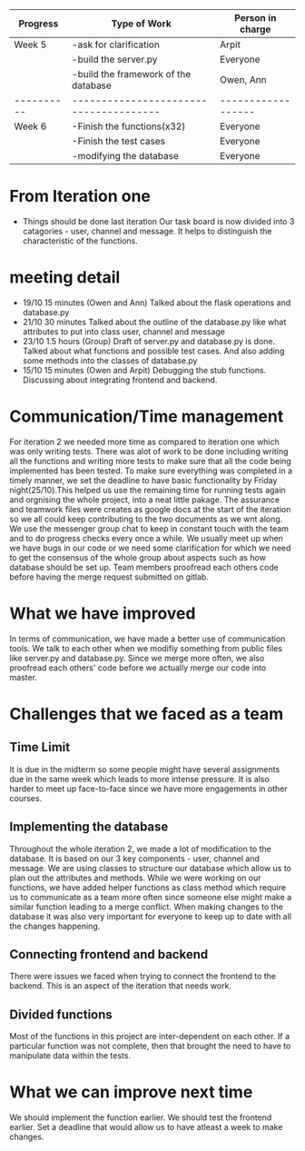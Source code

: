 | Progress | Type of Work                         | Person in charge |
|----------|--------------------------------------|------------------|
| Week 5   | -ask for clarification               | Arpit            |
|          | -build the server.py                 | Everyone         |
|          | -build the framework of the database | Owen, Ann        |
|----------|--------------------------------------|------------------|
| Week 6   | -Finish the functions(x32)           | Everyone         |
|          | -Finish the test cases               | Everyone         |
|          | -modifying the database              | Everyone         |

# From Iteration one
- Things should be done last iteration
Our task board is now divided into 3 catagories - user, channel and message. It helps to distinguish the characteristic of the functions.

# meeting detail
- 19/10 15 minutes (Owen and Ann) Talked about the flask operations and database.py
- 21/10 30 minutes Talked about the outline of the database.py like what attributes to put into class user, channel and message
- 23/10 1.5 hours (Group) Draft of server.py and database.py is done. Talked about what functions and possible test cases. And also adding some methods into the classes of database.py
- 15/10 15 minutes (Owen and Arpit) Debugging the stub functions. Discussing about integrating frontend and backend.

# Communication/Time management
For iteration 2 we needed more time as compared to iteration one which was only writing tests. There was alot of work to be done including writing all the functions and writing more tests to make sure that all the code being implemented has been tested. To make sure everything was completed in a timely manner, we set the deadline to have basic functionality by Friday night(25/10).This helped us use the remaining time for running tests again and orgnising the whole project, into a neat little pakage. 
The assurance and teamwork files were creates as google docs at the start of the iteration so we all could keep contributing to the two documents as we wnt along.
We use the messenger group chat to keep in constant touch with the team and to do progress checks every once a while. 
We usually meet up when we have bugs in our code or we need some clarification for which we need to get the consensus of the whole group about aspects such as how database should be set up. 
Team members proofread each others code before having the merge request submitted on gitlab.

# What we have improved
In terms of communication, we have made a better use of communication tools. We talk to each other when we modifiy something from public files like server.py and database.py. Since we merge more often, we also proofread each others' code before we actually merge our code into master.

# Challenges that we faced as a team
## Time Limit
It is due in the midterm so some people might have several assignments due in the same week which leads to more intense pressure. It is also harder to meet up face-to-face since we have more engagements in other courses. 

## Implementing the database
Throughout the whole iteration 2, we made a lot of modification to the database. It is based on our 3 key components - user, channel and message. We are using classes to structure our database which allow us to plan out the attributes and methods. While we were working on our functions, we have added helper functions as class method which require us to communicate as a team more often since someone else might make a similar function leading to a merge conflict. When making changes to the database it was also very important for everyone to keep up to date with all the changes happening.

## Connecting frontend and backend
There were issues we faced when trying to connect the frontend to the backend. This is an aspect of the iteration that needs work.

## Divided functions
Most of the functions in this project are inter-dependent on each other. If a particular function was not complete, then that brought the need to have to manipulate data within the tests.

# What we can improve next time
We should implement the function earlier.
We should test the frontend earlier.
Set a deadline that would allow us to have atleast a week to make changes.